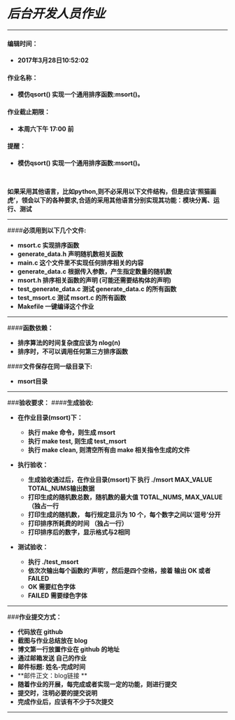 *后台开发人员作业*
=========



-------------------

#### **编辑时间：**
-  **2017年3月28日10:52:02**

 #### **作业名称：**
-  **模仿qsort() 实现一个通用排序函数:msort()。**

#### **作业截止期限：**
-  **本周六下午 17:00 前**
#### **提醒：**
- **模仿qsort() 实现一个通用排序函数:msort()。**

 &nbsp;

**如果采用其他语言，比如python,则不必采用以下文件结构，但是应该‘照猫画虎’，领会以下的各种要求,合适的采用其他语言分别实现其功能：模块分离、运行、测试**


----------


####**必须用到以下几个文件:**

- **msort.c  实现排序函数**
- **generate_data.h   声明随机数相关函数**
- **main.c     这个文件里不实现任何排序相关的内容**
- **generate_data.c   根据传入参数，产生指定数量的随机数**
- **msort.h  排序相关函数的声明 (可能还需要结构体的声明)**
- **test_generate_data.c  测试 generate_data.c 的所有函数**
- **test_msort.c  测试 msort.c 的所有函数**
- **Makefile   一键编译这个作业**


----------


####**函数依赖：**
- **排序算法的时间复杂度应该为 nlog(n)**
- **排序时，不可以调用任何第三方排序函数**

####**文件保存在同一级目录下:**
- **msort目录**
  &nbsp;
 


----------


###**验收要求：**
####**生成验收:**
- **在作业目录(msort)下：**
  - **执行 make 命令，则生成 msort**
  - **执行 make test, 则生成 test_msort**
  - **执行 make clean, 则清空所有由 make 相关指令生成的文件**
  &nbsp;

- **执行验收：**
  - **生成验收通过后，在作业目录(msort)下 执行 ./msort MAX_VALUE TOTAL_NUMS输出数据**
  - **打印生成的随机数总数，随机数的最大值 TOTAL_NUMS, MAX_VALUE（独占一行**
  - **打印生成的随机数， 每行规定显示为 10 个，每个数字之间以‘逗号’分开**
  - **打印排序所耗费的时间 （独占一行）**
  - **打印排序后的数字，显示格式与2相同**
&nbsp;
- **测试验收：**

  - **执行 ./test_msort**
  - **依次次输出每个函数的‘声明’，然后是四个空格，接着 输出 OK 或者 FAILED**
  - **OK 需要红色字体**
  - **FAILED 需要绿色字体**
  


----------

###**作业提交方式：**

-  **代码放在 github**
-  **截图与作业总结放在 blog**
-  **博文第一行放置作业在 github 的地址**
-  **通过邮箱发送 自己的作业**
- **邮件标题: 姓名-完成时间**
-  **邮件正文：blog链接 **
-  **随着作业的开展，每完成或者实现一定的功能，则进行提交**
-  **提交时，注明必要的提交说明**
-  **完成作业后，应该有不少于5次提交**


----------


